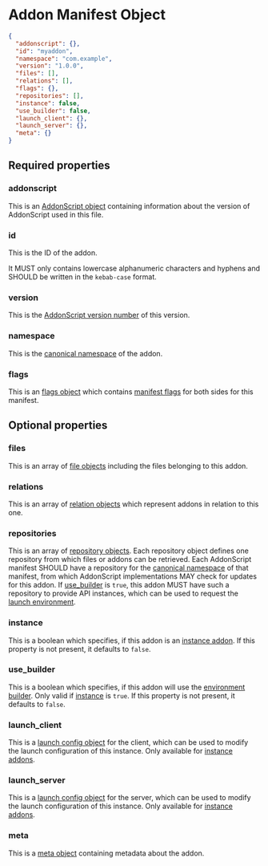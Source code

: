 # Addon Manifest Object

```json
{
  "addonscript": {},
  "id": "myaddon",
  "namespace": "com.example",
  "version": "1.0.0",
  "files": [],
  "relations": [],
  "flags": {},
  "repositories": [],
  "instance": false,
  "use_builder": false,
  "launch_client": {},
  "launch_server": {},
  "meta": {}
}
```

## Required properties

### addonscript

This is an [AddonScript object](addonscript.md) containing information about the version of AddonScript used in this file.

### id

This is the ID of the addon.

It MUST only contains lowercase alphanumeric characters and hyphens and SHOULD be written in the `kebab-case` format.

### version

This is the [AddonScript version number](../concepts/versioning.md#addonscript-version-numbers) of this version.

### namespace

This is the [canonical namespace](../concepts/namespaces.md#canonical-namespaces) of the addon.

### flags

This is an [flags object](flags.md) which contains [manifest flags](../concepts/flags.md#manifest-flags) for both sides for this manifest.

## Optional properties

### files

This is an array of [file objects](file.md) including the files belonging to this addon.

### relations

This is an array of [relation objects](relation.md) which represent addons in relation to this one.

### repositories

This is an array of [repository objects](repository.md). Each repository object defines one repository from which files or
addons can be retrieved. Each AddonScript manifest SHOULD have a repository for the [canonical namespace](#namespace) of 
that manifest, from which AddonScript implementations MAY check for updates for this addon. If [use_builder](#use_builder) is `true`, 
this addon MUST have such a repository to provide API instances, which can be used to request the 
[launch environment](../api/features/builder.md#build-launch-environment).

### instance

This is a boolean which specifies, if this addon is an [instance addon](../concepts/instance.md). 
If this property is not present, it defaults to `false`.

### use_builder

This is a boolean which specifies, if this addon will use the [environment builder](../api/features/builder.md).
Only valid if [instance](#instance) is `true`.
If this property is not present, it defaults to `false`.

### launch_client

This is a [launch config object](launch.md) for the client, 
which can be used to modify the launch configuration of this instance.
Only available for [instance addons](../concepts/instance.md).

### launch_server

This is a [launch config object](launch.md) for the server, 
which can be used to modify the launch configuration of this instance.
Only available for [instance addons](../concepts/instance.md).

### meta

This is a [meta object](meta.md) containing metadata about the addon.
